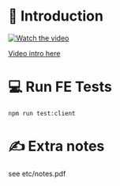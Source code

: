 # 🍿 Introduction
[![Watch the video](https://img.youtube.com/vi/amoVUelezlc/maxresdefault.jpg)](https://www.youtube.com/watch?v=amoVUelezlc)

[Video intro here](https://www.youtube.com/watch?v=amoVUelezlc)

# 💻 Run FE Tests
```
npm run test:client
```

# ✍️ Extra notes
see etc/notes.pdf
